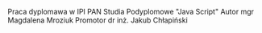 Praca dyplomawa w IPI PAN Studia Podyplomowe "Java Script"
Autor mgr Magdalena Mroziuk
Promotor dr inż. Jakub Chłapiński